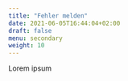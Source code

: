 ```yaml
---
title: "Fehler melden"
date: 2021-06-05T16:44:04+02:00
draft: false
menu: secondary
weight: 10
---
```


Lorem ipsum
